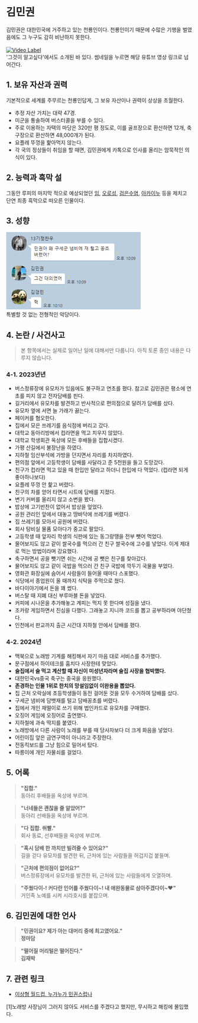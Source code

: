 # 김민권
김민권은 대한민국에 거주하고 있는 천룡인이다. 천룡인이기 때문에 수많은 기행을 벌였음에도 그 누구도 감히 비난하지 못한다. <br/>
<br/>
[![Video Label](http://img.youtube.com/vi/smSqDedymbQ/0.jpg)](https://youtu.be/smSqDedymbQ)<br/>
'그것이 알고싶다'에서도 소개된 바 있다. 썸네일을 누르면 해당 유튜브 영상 링크로 넘어간다.

## 1. 보유 자산과 권력
기본적으로 세계를 주무르는 천룡인답게, 그 보유 자산이나 권력이 상상을 초월한다.
- 추정 자산 가치는 대략 47경.
- 미군을 통솔하여 버스터콜을 부를 수 있다.
- 주로 이용하는 자택의 마당은 320만 평 정도로, 이를 골프장으로 환산하면 12개, 축구장으로 환산하면 48,000개가 된다.
- 요플레 뚜껑을 핥아먹지 않는다.
- 각 국의 정상들이 취임을 할 때면, 김민권에게 카톡으로 인사를 올리는 암묵적인 의식이 있다.

## 2. 능력과 흑막 설
그동안 루피의 마지막 적으로 예상되었던 [임](https://namu.wiki/w/%EC%9E%84(%EC%9B%90%ED%94%BC%EC%8A%A4)), [오로성](https://namu.wiki/w/%EC%98%A4%EB%A1%9C%EC%84%B1), [검은수염](ih.md), [아카이누](ys.md) 등을 제치고 단연 최종 흑막으로 떠오른 인물이다. 

## 3. 성향
![ex_screenshot](./image/김민권-구세군-대의.png)
<br/>
특별할 것 없는 전형적인 악당이다.

## 4. 논란 / 사건사고
> 본 항목에서는 실제로 일어난 일에 대해서만 다룹니다. 아직 토론 중인 내용은 다루지 않습니다.<br/>

### 4-1. 2023년년
- 버스정류장에 유모차가 있음에도 불구하고 연초를 폈다. 참고로 김민권은 평소에 연초를 피지 않고 전자담배를 핀다.
- 길거리에서 유모차를 발견하고 반사적으로 편의점으로 달려가 담배를 샀다.
- 유모차 옆에 서면 늘 가래가 끓는다.
- 페이커를 혐오한다.
- 집에서 모은 쓰레기를 음식점에 버리고 갔다.
- 대학교 동아리방에서 컵라면을 먹고 치우지 않았다.
- 대학교 학생회관 옥상에 모든 후배들을 집합시켰다.
- 가평 산길에서 불장난을 하였다.
- 지하철 임산부석에 가방을 던지면서 자리를 차지하였다.
- 편의점 앞에서 고등학생이 담배를 사달라고 준 5천원을 들고 도망갔다.
- 친구가 컵라면 먹고 있을 때 한입만 달라고 하더니 한입에 다 먹었다. (컵라면 되게 좋아하나보다)
- 요플레 뚜껑 안 핥고 버렸다.
- 친구의 차를 얻어 타면서 시트에 담배를 지졌다.
- 변기 커버를 올리지 않고 소변을 봤다.
- 밥상에 고기반찬이 없어서 밥상을 엎었다.
- 공원 관리인 앞에서 대놓고 땅바닥에 쓰레기를 버렸다.
- 집 쓰레기를 모아서 공원에 버렸다.
- 회사 탕비실 물품 모아다가 중고로 팔았다.
- 고등학생 때 앞자리 학생의 식판에 있는 동그랑땡을 전부 뺏어 먹었다.
- 물어보지도 않고 같이 쌀국수를 먹으러 간 친구 쌀국수에 고수를 넣었다. 이게 제대로 먹는 방법이라며 강요했다.
- 축구하면서 공을 뺏기면 쉬는 시간에 공 뺏은 친구를 찾아갔다.
- 물어보지도 않고 같이 국밥을 먹으러 간 친구 국밥에 깍두기 국물을 부었다.
- 영화관 화장실에 숨어서 사람들이 들어올 때마다 스포했다.
- 식당에서 종업원이 올 때까지 식탁을 주먹으로 쳤다.
- 바다이야기에서 돈을 꽤 썼다.
- 버스탈 때 지폐 대신 부루마블 돈을 넣었다.
- 커피에 시나몬을 추가해놓고 계피는 먹지 못 한다며 성질을 냈다.
- 조카랑 게임하면서 진심을 다했다. 그래놓고 지니까 코드를 뽑고 공부하라며 야단쳤다.
- 인천에서 판교까지 출근 시간대 지하철 안에서 담배를 폈다.

### 4-2. 2024년
- 맥북으로 노래방 기계를 해킹해서 자기 마음 대로 서비스를 추가했다.
- 문구점에서 하이테크를 훔치다 사장한테 맞았다.
- **술집에서 술 먹고 계산할 때 자신이 미성년자라며 술집 사장을 협박했다.**
- 대한민국vs중국 축구는 중국을 응원했다.
- **존경하는 인물 1위로 한치의 망설임없이 이완용을 뽑았다.**
- 집 근처 오락실에 초등학생들이 동전 걸어둔 것을 모두 수거하여 담배를 샀다.
- 구세군 냄비에 담뱃재를 털고 담배꽁초를 버렸다.
- 집에서 개인 재떨이로 쓰기 위해 법인카드로 유모차를 구매했다.
- 오징어 게임에 오징어로 출연했다.
- 지하철에 과속 딱지를 붙였다.
- 노래방에서 다른 사람이 노래를 부를 때 당사자보다 더 크게 화음을 넣었다.
- 어린이집 앞은 금연구역이 아니라고 주장한다.
- 전동킥보드를 그냥 힘으로 밀어서 탔다.
- 따릉이에 개인 자물쇠를 걸었다.

## 5. 어록
> **"집합."**<br/>
> 동아리 후배들을 옥상에 부르며.<br/>

> **"너네들은 괜찮을 줄 알았어?"**<br/>
> 동아리 선배들을 옥상에 부르며.<br/>

> **"다 집합. 쒸빨."**<br/>
> 회사 동료, 선후배들을 옥상에 부르며.<br/>

> **"혹시 담배 한 까치만 빌려줄 수 있어요?"**<br/>
> 길을 걷다 유모차를 발견한 뒤, 근처에 있는 사람들을 허겁지겁 붙들며.<br/>

> **"근처에 편의점이 없어요?"**<br/>
> 버스정류장에서 유모차를 발견한 뒤, 근처에 있는 사람들에게 오열하며.<br/>

>**"주웠다이-! 커다란 인어를 주웠다이~! 내 애완동물로 삼아주겠다이~❤"**<br/>
>거인족 노예를 시켜 시라호시를 붙잡으며.

## 6. 김민권에 대한 언사
> **"민권이요? 제가 아는 대머리 중에 최고였어요."<br/>
> 정마담**<br/>

> **"떨어질 머리털은 떨어진다."<br/>
> 김재박**

## 7. 관련 링크
- [이상형 월드컵, 누가누가 민권스럽나](https://www.piku.co.kr/w/16INpn)

<footer>
  <p id="#footnote001">[1]노래방 사장님이 그러지 않아도 서비스를 주겠다고 했지만, 무시하고 해킹에 몰입했다.</p>
</footer>
